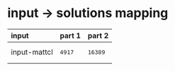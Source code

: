 # input -> solutions mapping
|input|part 1|part 2|
|:---|:---|:---|
|input-mattcl|<pre>4917</pre>|<pre>16389</pre>|
